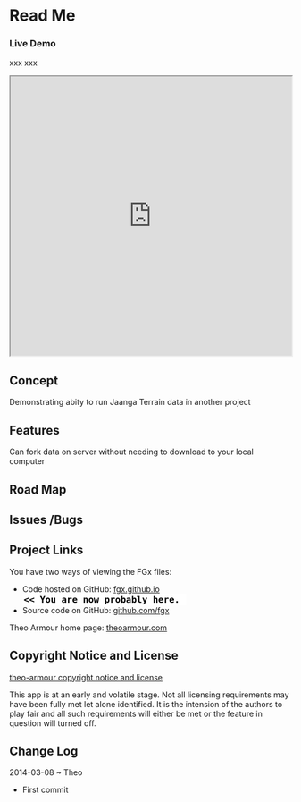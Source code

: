 Read Me
=======

### Live Demo

xxx xxx
<iframe src="http://theo-armour.github.io/cookbook/terrain-try/latest/index.html" width=100% height=500px class='overview' >
There is an `iframe` here. It is not visible when viewed on github.com/fgx. To view, please go to fgx.github.io. See 'Project Links' just below.
</iframe>



## Concept
Demonstrating abity to run Jaanga Terrain data in another project

## Features
Can fork data on server without needing to download to your local computer

## Road Map


## Issues /Bugs


## Project Links

You have two ways of viewing the FGx files:

* Code hosted on GitHub: [fgx.github.io]( http://theo-armour.github.io/ "view the files as apps." ) <input value="<< You are now probably here." size=28 style="font:bold 12pt monospace;border-width:0;" >  
* Source code on GitHub: [github.com/fgx]( https://github.com/theo-armour/ "View the files as source code." ) <scan style=display:none ><< You are now probably here.</scan>

Theo Armour home page: [theoarmour.com]( http://theoarmour.com )

## Copyright Notice and License

[theo-armour copyright notice and license]( https://github.com/theo-armour/theo-armour.github.io/blob/master/copyright-notice-and-license.md )

This app is at an early and volatile stage. Not all licensing requirements may have been fully met let alone identified. It is the intension of the authors to play fair and all such requirements will either be met or the feature in question will turned off.


## Change Log

2014-03-08 ~ Theo

* First commit


